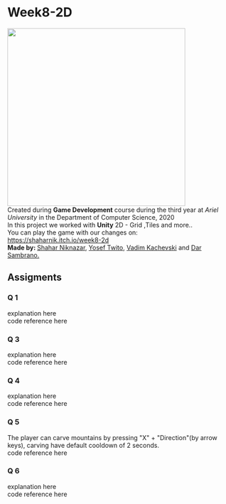 # Week8-2D
<img src="https://github.com/GangCS/Week8-2D/blob/main/ImagesForReadme/game2d.png" width="400"> <br />
Created during <strong>Game Development</strong> course during the third year at <em>Ariel University</em> in the Department of Computer Science, 2020 <br /> 
In this project we worked with <strong>Unity</strong> 2D - Grid ,Tiles and more.. <br />
You can play the game with our changes on: <a href="https://shaharnik.itch.io/brickbreaker">https://shaharnik.itch.io/week8-2d</a> <br />
<strong>Made by: </strong> <a href="https://github.com/ShaharNik">Shahar Niknazar</a>, <a href="https://github.com/YosefTwito">Yosef Twito</a>, <a href="https://github.com/VadimKachevski">Vadim Kachevski</a> and <a href="https://github.com/darsam44">Dar Sambrano.</a></p>
## Assigments
### Q 1
explanation here <br />
code reference here
### Q 3
explanation here <br />
code reference here
### Q 4
explanation here <br />
code reference here
### Q 5
The player can carve mountains by pressing "X" + "Direction"(by arrow keys), carving have default cooldown of 2 seconds.<br /> 
code reference here
### Q 6
explanation here <br />
code reference here





